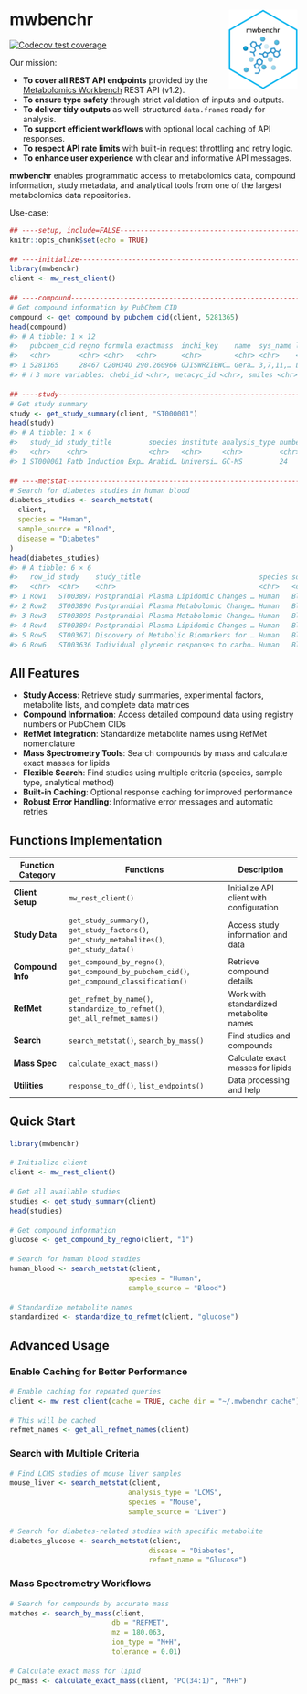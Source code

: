 
<!-- README.md is generated from README.Rmd. Please edit that file -->

# mwbenchr <img src="man/figures/logo.png" align="right" height="139" />

<!-- badges: start -->

<!-- [![R-CMD-check](https://github.com/danymukesha/mwbenchr/actions/workflows/R-CMD-check.yaml/badge.svg)](https://github.com/danymukesha/mwbenchr/actions/workflows/R-CMD-check.yaml) -->

<!-- [![Codecov test coverage](https://codecov.io/gh/danymukesha/mwbenchr/branch/main/graph/badge.svg)](https://app.codecov.io/gh/danymukesha/mwbenchr?branch=main) -->

<!-- [![Lifecycle: stable](https://img.shields.io/badge/lifecycle-stable-brightgreen.svg)](https://lifecycle.r-lib.org/articles/stages.html#stable) -->

<!-- [![BioC status](https://bioconductor.org/shields/build/release/bioc/mwbenchr.svg)](https://bioconductor.org/checkResults/release/bioc-LATEST/mwbenchr) -->

[![Codecov test
coverage](https://codecov.io/gh/danymukesha/mwbenchr/graph/badge.svg)](https://app.codecov.io/gh/danymukesha/mwbenchr)
<!-- badges: end -->

Our mission:

- **To cover all REST API endpoints** provided by the [Metabolomics
  Workbench](https://www.metabolomicsworkbench.org/) REST API (v1.2).
- **To ensure type safety** through strict validation of inputs and
  outputs.
- **To deliver tidy outputs** as well-structured `data.frame`s ready for
  analysis.
- **To support efficient workflows** with optional local caching of API
  responses.
- **To respect API rate limits** with built-in request throttling and
  retry logic.
- **To enhance user experience** with clear and informative API
  messages.

**mwbenchr** enables programmatic access to metabolomics data, compound
information, study metadata, and analytical tools from one of the
largest metabolomics data repositories.

Use-case:

``` r
## ----setup, include=FALSE-----------------------------------------------------
knitr::opts_chunk$set(echo = TRUE)

## ----initialize---------------------------------------------------------------
library(mwbenchr)
client <- mw_rest_client()

## ----compound-----------------------------------------------------------------
# Get compound information by PubChem CID
compound <- get_compound_by_pubchem_cid(client, 5281365)
head(compound)
#> # A tibble: 1 × 12
#>   pubchem_cid regno formula exactmass  inchi_key    name  sys_name lm_id kegg_id
#>   <chr>       <chr> <chr>   <chr>      <chr>        <chr> <chr>    <chr> <chr>  
#> 1 5281365     28467 C20H34O 290.260966 OJISWRZIEWC… Gera… 3,7,11,… LMPR… C09094 
#> # ℹ 3 more variables: chebi_id <chr>, metacyc_id <chr>, smiles <chr>

## ----study--------------------------------------------------------------------
# Get study summary
study <- get_study_summary(client, "ST000001")
head(study)
#> # A tibble: 1 × 6
#>   study_id study_title         species institute analysis_type number_of_samples
#>   <chr>    <chr>               <chr>   <chr>     <chr>         <chr>            
#> 1 ST000001 Fatb Induction Exp… Arabid… Universi… GC-MS         24

## ----metstat------------------------------------------------------------------
# Search for diabetes studies in human blood
diabetes_studies <- search_metstat(
  client,
  species = "Human",
  sample_source = "Blood",
  disease = "Diabetes"
)
head(diabetes_studies)
#> # A tibble: 6 × 6
#>   row_id study    study_title                             species source disease
#>   <chr>  <chr>    <chr>                                   <chr>   <chr>  <chr>  
#> 1 Row1   ST003897 Postprandial Plasma Lipidomic Changes … Human   Blood  Diabet…
#> 2 Row2   ST003896 Postprandial Plasma Metabolomic Change… Human   Blood  Diabet…
#> 3 Row3   ST003895 Postprandial Plasma Metabolomic Change… Human   Blood  Diabet…
#> 4 Row4   ST003894 Postprandial Plasma Lipidomic Changes … Human   Blood  Diabet…
#> 5 Row5   ST003671 Discovery of Metabolic Biomarkers for … Human   Blood  Diabet…
#> 6 Row6   ST003636 Individual glycemic responses to carbo… Human   Blood  Diabet…
```

## All Features

- **Study Access**: Retrieve study summaries, experimental factors,
  metabolite lists, and complete data matrices
- **Compound Information**: Access detailed compound data using registry
  numbers or PubChem CIDs
- **RefMet Integration**: Standardize metabolite names using RefMet
  nomenclature
- **Mass Spectrometry Tools**: Search compounds by mass and calculate
  exact masses for lipids
- **Flexible Search**: Find studies using multiple criteria (species,
  sample type, analytical method)
- **Built-in Caching**: Optional response caching for improved
  performance
- **Robust Error Handling**: Informative error messages and automatic
  retries

## Functions Implementation

| Function Category | Functions | Description |
|----|----|----|
| **Client Setup** | `mw_rest_client()` | Initialize API client with configuration |
| **Study Data** | `get_study_summary()`, `get_study_factors()`, `get_study_metabolites()`, `get_study_data()` | Access study information and data |
| **Compound Info** | `get_compound_by_regno()`, `get_compound_by_pubchem_cid()`, `get_compound_classification()` | Retrieve compound details |
| **RefMet** | `get_refmet_by_name()`, `standardize_to_refmet()`, `get_all_refmet_names()` | Work with standardized metabolite names |
| **Search** | `search_metstat()`, `search_by_mass()` | Find studies and compounds |
| **Mass Spec** | `calculate_exact_mass()` | Calculate exact masses for lipids |
| **Utilities** | `response_to_df()`, `list_endpoints()` | Data processing and help |

## Quick Start

``` r
library(mwbenchr)

# Initialize client
client <- mw_rest_client()

# Get all available studies
studies <- get_study_summary(client)
head(studies)

# Get compound information
glucose <- get_compound_by_regno(client, "1")

# Search for human blood studies
human_blood <- search_metstat(client, 
                             species = "Human", 
                             sample_source = "Blood")

# Standardize metabolite names
standardized <- standardize_to_refmet(client, "glucose")
```

## Advanced Usage

### Enable Caching for Better Performance

``` r
# Enable caching for repeated queries
client <- mw_rest_client(cache = TRUE, cache_dir = "~/.mwbenchr_cache")

# This will be cached
refmet_names <- get_all_refmet_names(client)
```

### Search with Multiple Criteria

``` r
# Find LCMS studies of mouse liver samples
mouse_liver <- search_metstat(client,
                             analysis_type = "LCMS",
                             species = "Mouse",
                             sample_source = "Liver")

# Search for diabetes-related studies with specific metabolite
diabetes_glucose <- search_metstat(client,
                                  disease = "Diabetes",
                                  refmet_name = "Glucose")
```

### Mass Spectrometry Workflows

``` r
# Search for compounds by accurate mass
matches <- search_by_mass(client,
                         db = "REFMET",
                         mz = 180.063,
                         ion_type = "M+H",
                         tolerance = 0.01)

# Calculate exact mass for lipid
pc_mass <- calculate_exact_mass(client, "PC(34:1)", "M+H")
```
